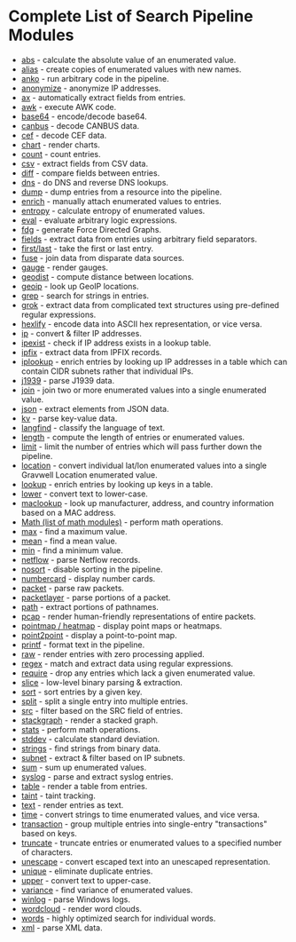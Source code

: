 # Complete List of Search Pipeline Modules

* [abs](abs/abs.md) - calculate the absolute value of an enumerated value.
* [alias](alias/alias.md) - create copies of enumerated values with new names.
* [anko](anko/anko.md) - run arbitrary code in the pipeline.
* [anonymize](anonymize/anonymize.md) - anonymize IP addresses.
* [ax](ax/ax.md) - automatically extract fields from entries.
* [awk](awk/awk.md) - execute AWK code.
* [base64](base64/base64.md) - encode/decode base64.
* [canbus](canbus/canbus.md) - decode CANBUS data.
* [cef](cef/cef.md) - decode CEF data.
* [chart](chart/chart.md) - render charts.
* [count](math/math.md#Count) - count entries.
* [csv](csv/csv.md) - extract fields from CSV data.
* [diff](diff/diff.md) - compare fields between entries.
* [dns](dns/dns.md) - do DNS and reverse DNS lookups.
* [dump](dump/dump.md) - dump entries from a resource into the pipeline.
* [enrich](enrich/enrich.md) - manually attach enumerated values to entries.
* [entropy](entropy/entropy.md) - calculate entropy of enumerated values.
* [eval](eval/eval.md) - evaluate arbitrary logic expressions.
* [fdg](fdg/fdg.md) - generate Force Directed Graphs.
* [fields](fields/fields.md) - extract data from entries using arbitrary field separators.
* [first/last](firstlast/firstlast.md) - take the first or last entry.
* [fuse](fuse/fuse.md) - join data from disparate data sources.
* [gauge](gauge/gauge.md) - render gauges.
* [geodist](geodist/geodist.md) - compute distance between locations.
* [geoip](geoip/geoip.md) - look up GeoIP locations.
* [grep](grep/grep.md) - search for strings in entries.
* [grok](grok/grok.md) - extract data from complicated text structures using pre-defined regular expressions.
* [hexlify](hexlify/hexlify.md) - encode data into ASCII hex representation, or vice versa.
* [ip](ip/ip.md) - convert & filter IP addresses.
* [ipexist](ipexist/ipexist.md) - check if IP address exists in a lookup table.
* [ipfix](ipfix/ipfix.md) - extract data from IPFIX records.
* [iplookup](iplookup/iplookup.md) - enrich entries by looking up IP addresses in a table which can contain CIDR subnets rather that individual IPs.
* [j1939](j1939/j1939.md) - parse J1939 data.
* [join](join/join.md) - join two or more enumerated values into a single enumerated value.
* [json](json/json.md) - extract elements from JSON data.
* [kv](kv/kv.md) - parse key-value data.
* [langfind](langfind/langfind.md) - classify the language of text.
* [length](length/length.md) - compute the length of entries or enumerated values.
* [limit](limit/limit.md) - limit the number of entries which will pass further down the pipeline.
* [location](location/location.md) - convert individual lat/lon enumerated values into a single Gravwell Location enumerated value.
* [lookup](lookup/lookup.md) - enrich entries by looking up keys in a table.
* [lower](upperlower/upperlower.md) - convert text to lower-case.
* [maclookup](maclookup/maclookup.md) - look up manufacturer, address, and country information based on a MAC address.
* [Math (list of math modules)](math/math.md) - perform math operations.
* [max](math/math.md#Max) - find a maximum value.
* [mean](math/math.md#Mean) - find a mean value.
* [min](math/math.md#Min) - find a minimum value.
* [netflow](netflow/netflow.md) - parse Netflow records.
* [nosort](nosort/nosort.md) - disable sorting in the pipeline.
* [numbercard](gauge/gauge.md) - display number cards.
* [packet](packet/packet.md) - parse raw packets.
* [packetlayer](packetlayer/packetlayer.md) - parse portions of a packet.
* [path](path/path.md) - extract portions of pathnames.
* [pcap](pcap/pcap.md) - render human-friendly representations of entire packets.
* [pointmap / heatmap](map/map.md) - display point maps or heatmaps.
* [point2point](point2point/point2point.md) - display a point-to-point map.
* [printf](printf/printf.md) - format text in the pipeline.
* [raw](raw/raw.md) - render entries with zero processing applied.
* [regex](regex/regex.md) - match and extract data using regular expressions.
* [require](require/require.md) - drop any entries which lack a given enumerated value.
* [slice](slice/slice.md) - low-level binary parsing & extraction.
* [sort](sort/sort.md) - sort entries by a given key.
* [split](split/split.md) - split a single entry into multiple entries.
* [src](src/src.md) - filter based on the SRC field of entries.
* [stackgraph](stackgraph/stackgraph.md) - render a stacked graph.
* [stats](stats/stats.md) - perform math operations.
* [stddev](math/math.md#Stddev) - calculate standard deviation.
* [strings](strings/strings.md) - find strings from binary data.
* [subnet](subnet/subnet.md) - extract & filter based on IP subnets.
* [sum](math/math.md#Sum) - sum up enumerated values.
* [syslog](syslog/syslog.md) - parse and extract syslog entries.
* [table](table/table.md) - render a table from entries.
* [taint](taint/taint.md) - taint tracking.
* [text](text/text.md) - render entries as text.
* [time](time/time.md) - convert strings to time enumerated values, and vice versa.
* [transaction](transaction/transaction.md) - group multiple entries into single-entry "transactions" based on keys.
* [truncate](truncate/truncate.md) - truncate entries or enumerated values to a specified number of characters.
* [unescape](unescape/unescape.md) - convert escaped text into an unescaped representation.
* [unique](math/math.md#Unique) - eliminate duplicate entries.
* [upper](upperlower/upperlower.md) - convert text to upper-case.
* [variance](math/math.md#Variance) - find variance of enumerated values.
* [winlog](winlog/winlog.md) - parse Windows logs.
* [wordcloud](wordcloud/wordcloud.md) - render word clouds.
* [words](words/words.md) - highly optimized search for individual words.
* [xml](xml/xml.md) - parse XML data.
